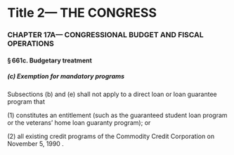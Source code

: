 
# Title 2— THE CONGRESS
### CHAPTER 17A— CONGRESSIONAL BUDGET AND FISCAL OPERATIONS
#### § 661c. Budgetary treatment
##### (c) Exemption for mandatory programs

Subsections (b) and (e) shall not apply to a direct loan or loan guarantee program that

(1) constitutes an entitlement (such as the guaranteed student loan program or the veterans’ home loan guaranty program); or

(2) all existing credit programs of the Commodity Credit Corporation on November 5, 1990 .
